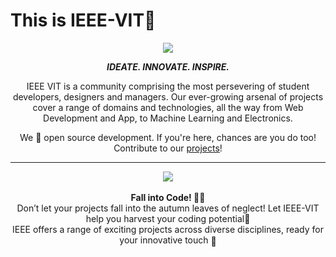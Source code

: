 
# This is IEEE-VIT🚀



<p align="center">
  <img src="https://github.com/IEEE-VIT/.github/blob/main/profile/IEEE%20Space.png">
</p>

<p align="center">
<b><i>IDEATE. INNOVATE. INSPIRE.</i></b>
</p>

<p align="center">
IEEE VIT is a community comprising the most persevering of student developers, designers and managers. Our ever-growing arsenal of projects cover a range of domains and technologies, all the way from Web Development and App, to Machine Learning and Electronics. 
</p>
<p align="center">
We 💙 open source development. If you're here, chances are you do too! Contribute to our <a href="https://github.com/orgs/IEEE-VIT/repositories">projects</a>!
</p>

-----------------------------------------------------------------
<div align="center">
  <img src ="https://github.com/ascendantaditya/.github/blob/main/profile/thematrix.jpg">
  <br>
  <br>
  <b>Fall into Code! 🍂✨</b>
<br>Don’t let your projects fall into the autumn leaves of neglect! Let IEEE-VIT help you harvest your coding potential🍁
<br>IEEE offers a range of exciting projects across diverse disciplines, ready for your innovative touch 
<a href="https://www.youtube.com/watch?v=Eo-KmOd3i7s" style="text-decoration: none; display: inline-block; vertical-align: middle; content: '';" target="_blank">🥳</a>


